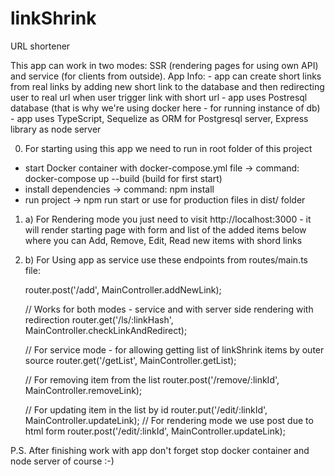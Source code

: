 # linkShrink
URL shortener

This app can work in two modes: SSR (rendering pages for using own API) and service (for clients from outside).
App Info:
    - app can create short links from real links by adding new short link to the database and then redirecting user to real url when user trigger link with short url
    - app uses Postresql database (that is why we're using docker here - for running instance of db)
    - app uses TypeScript, Sequelize as ORM for Postgresql server, Express library as node server

0. For starting using this app we need to run in root folder of this project
 - start Docker container with docker-compose.yml file -> command: docker-compose up --build (build for first start)
 - install dependencies -> command: npm install
 - run project -> npm run start or use for production files in dist/ folder

1. a) For Rendering mode you just need to visit http://localhost:3000 - it will render starting page with form and list of the added items below where you can Add, Remove, Edit, Read new items with shord links

1. b) For Using app as service use these endpoints from routes/main.ts file:
    
    router.post('/add', MainController.addNewLink);

    // Works for both modes - service and with server side rendering with redirection
    router.get('/ls/:linkHash', MainController.checkLinkAndRedirect);

    // For service mode - for allowing getting list of linkShrink items by outer source
    router.get('/getList', MainController.getList);

    // For removing item from the list
    router.post('/remove/:linkId', MainController.removeLink);

    // For updating item in the list by id
    router.put('/edit/:linkId', MainController.updateLink);
    // For rendering mode we use post due to html form
    router.post('/edit/:linkId', MainController.updateLink);

P.S. After finishing work with app don't forget stop docker container and node server of course :-)
